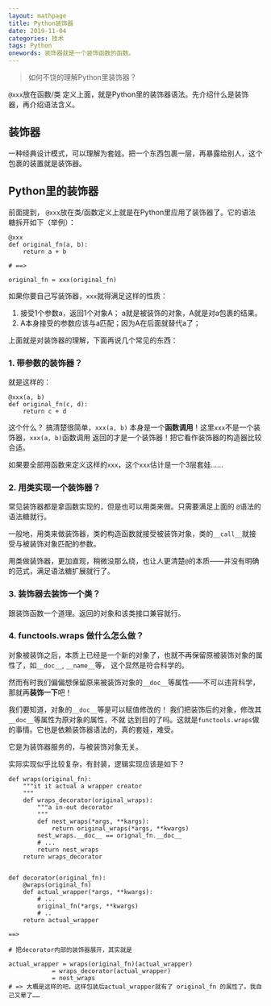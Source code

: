 ```yaml
---
layout: mathpage
title: Python装饰器
date: 2019-11-04
categories: 技术 
tags: Python 
onewords: 装饰器就是一个装饰函数的函数。
---
```

> 如何不饶的理解Python里装饰器？

`@xxx`放在函数/类 定义上面，就是Python里的装饰器语法。先介绍什么是装饰器，再介绍语法含义。

## 装饰器

一种经典设计模式，可以理解为套娃。把一个东西包裹一层，再暴露给别人，这个包裹的装置就是装饰器。

## Python里的装饰器

前面提到， `@xxx`放在类/函数定义上就是在Python里应用了装饰器了。它的语法糖拆开如下（举例）：

    @xxx
    def original_fn(a, b):
        return a + b
    
    # ==>

    original_fn = xxx(original_fn)


如果你要自己写装饰器，`xxx`就得满足这样的性质：

1. 接受1个参数a，返回1个对象A； a就是被装饰的对象，A就是对a包裹的结果。
2. A本身接受的参数应该与a匹配；因为A在后面就替代a了；

上面就是对装饰器的理解，下面再说几个常见的东西：

### 1. 带参数的装饰器？

就是这样的：

    @xxx(a, b)
    def original_fn(c, d):
        return c + d

这个什么？ 搞清楚很简单，`xxx(a, b)` 本身是一个**函数调用**！这里`xxx`不是一个装饰器，`xxx(a, b)`函数调用
返回的才是一个装饰器！把它看作装饰器的构造器比较合适。

如果要全部用函数来定义这样的`xxx`，这个`xxx`估计是一个3层套娃…… 

### 2. 用类实现一个装饰器？

常见装饰器都是拿函数实现的，但是也可以用类来做。只需要满足上面的 `@`语法的语法糖就行。

一般地，用类来做装饰器，类的构造函数就接受被装饰对象，类的`__call__`就接受与被装饰对象匹配的参数。

用类做装饰器，更加直观，稍微没那么绕，也让人更清楚`@`的本质——并没有明确的范式，满足语法糖扩展就行了。

### 3. 装饰器去装饰一个类？

跟装饰函数一个道理。返回的对象和该类接口兼容就行。

### 4. functools.wraps 做什么怎么做？

对象被装饰之后，本质上已经是一个新的对象了，也就不再保留原被装饰对象的属性了，如`__doc__`, `__name__`等，
这个显然是符合科学的。

然而有时我们偏偏想保留原来被装饰对象的`__doc__`等属性——不可以违背科学，那就再**装饰一下**吧！

我们要知道，对象的`__doc__`等是可以赋值修改的！ 我们把装饰后的对象，修改其`__doc__`等属性为原对象的属性，不就
达到目的了吗。这就是`functools.wraps`做的事情。它也是依赖装饰器语法的，真的套娃，难受。

它是为装饰器服务的，与被装饰对象无关。

实际实现似乎比较复杂，有封装，逻辑实现应该是如下？

```
def wraps(original_fn):
    """it it actual a wrapper creator
    """
    def wraps_decorator(original_wraps):
        """a in-out decorator
        """
        def nest_wraps(*args, **kargs):
            return original_wraps(*args, **kwargs)
        nest_wraps.__doc__ == orignal_fn.__doc__
        # ...
        return nest_wraps
    return wraps_decorator


def decorator(original_fn):
    @wraps(original_fn)
    def actual_wrapper(*args, **kwargs):
        # ...
        original_fn(*args, **kwargs)
        # ..
    return actual_wrapper

==>

# 把decorator内部的装饰器展开，其实就是

actual_wrapper = wraps(original_fn)(actual_wrapper)
            = wraps_decorator(actual_wrapper)
            = nest_wraps
# => 大概是这样的吧，这样包装后actual_wrapper就有了 original_fn 的属性了。我自己又晕了……
```